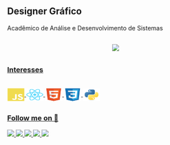 ## Designer Gráfico
   Acadêmico de Análise e Desenvolvimento de Sistemas

##
<div align="center">
  <a href="https://github.com/ragdegoulart">
  <img height="180em" src="https://github-readme-stats.vercel.app/api?username=ragdegoulart&show_icons=true&theme=dracula&include_all_commits=true&count_private=true&border_radius=24"/>
</div>
 
##
  
### Interesses
<div style="display: inline_block"><br>
  <img align="center" alt="Rafa-Js" height="30" width="40" src="https://raw.githubusercontent.com/devicons/devicon/master/icons/javascript/javascript-plain.svg">
  <img align="center" alt="Rafa-React" height="30" width="40" src="https://raw.githubusercontent.com/devicons/devicon/master/icons/react/react-original.svg">
  <img align="center" alt="Rafa-HTML" height="30" width="40" src="https://raw.githubusercontent.com/devicons/devicon/master/icons/html5/html5-original.svg">
  <img align="center" alt="Rafa-CSS" height="30" width="40" src="https://raw.githubusercontent.com/devicons/devicon/master/icons/css3/css3-original.svg">
  <img align="center" alt="Rafa-Python" height="30" width="40" src="https://raw.githubusercontent.com/devicons/devicon/master/icons/python/python-original.svg">
 </div>

##

### Follow me on 👋
  
  <div>
  <a href="https://www.behance.net/ragdegoulart" target="_blank" style="border-radius:5px;overflow:hidden;">
    <image src="https://img.shields.io/badge/Behance-1769ff?style=for-the-badge&logo=behance&logoColor=white&border_radius=5">
  </a>
    
  <a href="https://dribbble.com/Ragde_Goulart" target="_blank">
    <img src="https://img.shields.io/badge/Dribbble-EA4C89?style=for-the-badge&logo=dribbble&logoColor=white" target="_blank">
  </a>

  <a href="https://www.linkedin.com/in/ragdegoulart/" target="_blank">
    <img src="https://img.shields.io/badge/-LinkedIn-%230077B5?style=for-the-badge&logo=linkedin&logoColor=white">
  </a>
    
  <a href="https://www.instagram.com/ragde.goulart/" target="_blank">
    <img src="https://img.shields.io/badge/-Instagram-%23E4405F?style=for-the-badge&logo=instagram&logoColor=white" target="_blank">
  </a>
  
  <a href="mailto:goularts@rdesign.art.br">
    <img src="https://img.shields.io/badge/-Gmail-%23333?style=for-the-badge&logo=gmail&logoColor=white" target="_blank">
  </a>
</div>
